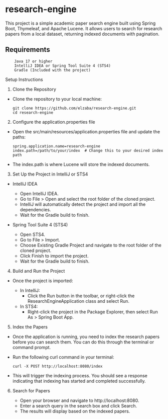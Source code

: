 # research-engine

This project is a simple academic paper search engine built using Spring Boot, Thymeleaf, and Apache Lucene. It allows users to search for research papers from a local dataset, returning indexed documents with pagination.

## Requirements
```
    Java 17 or higher
    IntelliJ IDEA or Spring Tool Suite 4 (STS4)
    Gradle (Included with the project)
```

Setup Instructions
1. Clone the Repository

- Clone the repository to your local machine:
  ```
  git clone https://github.com/elzaba/research-engine.git
  cd research-engine
  ```

2. Configure the application.properties file

- Open the src/main/resources/application.properties file and update the paths:
  ```
  spring.application.name=research-engine
  index.path=/path/to/your/index  # Change this to your desired index path
  ```
- The index.path is where Lucene will store the indexed documents.

3. Set Up the Project in IntelliJ or STS4
- IntelliJ IDEA

    - Open IntelliJ IDEA.
    - Go to File > Open and select the root folder of the cloned project.
    - IntelliJ will automatically detect the project and import all the dependencies.
    - Wait for the Gradle build to finish.

- Spring Tool Suite 4 (STS4)

    - Open STS4.
    - Go to File > Import.
    - Choose Existing Gradle Project and navigate to the root folder of the cloned project.
    - Click Finish to import the project.
    - Wait for the Gradle build to finish.

4. Build and Run the Project

- Once the project is imported:

    - In IntelliJ:
        - Click the Run button in the toolbar, or right-click the ResearchEngineApplication class and select Run.
    - In STS4:
        - Right-click the project in the Package Explorer, then select Run As > Spring Boot App.

5. Index the Papers

- Once the application is running, you need to index the research papers before you can search them. You can do this through the terminal or command prompt.

- Run the following curl command in your terminal:
  ```
  curl -X POST http://localhost:8080/index
  ```
- This will trigger the indexing process. You should see a response indicating that indexing has started and completed successfully.
6. Search for Papers

    - Open your browser and navigate to http://localhost:8080.
    - Enter a search query in the search box and click Search.
    - The results will display based on the indexed papers.  
